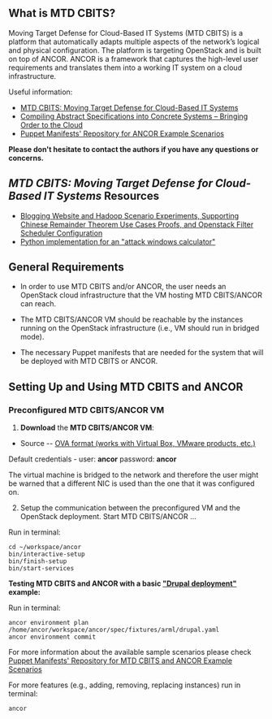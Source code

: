 ## What is MTD CBITS?
Moving Target Defense for Cloud-Based IT Systems (MTD CBITS) is a platform that 
automatically adapts multiple aspects of the network’s logical and physical configuration. 
The platform is targeting OpenStack and is built on top of ANCOR. 
ANCOR is a framework that captures the high-level user requirements and translates them into 
a working IT system on a cloud infrastructure. 

Useful information:
- [MTD CBITS: Moving Target Defense for Cloud-Based IT Systems](http://people.cs.ksu.edu/~sdeloach/publications/Conference/esorics17_cbits.pdf)
- [Compiling Abstract Specifications into Concrete Systems – Bringing Order to the Cloud](https://www.usenix.org/conference/lisa14/conference-program/presentation/unruh)
- [Puppet Manifests' Repository for ANCOR Example Scenarios](https://github.com/arguslab/ancor-puppet)

**Please don't hesitate to contact the authors if you have any questions or concerns.**

## _MTD CBITS: Moving Target Defense for Cloud-Based IT Systems_ Resources
- [Blogging Website and Hadoop Scenario Experiments, Supporting Chinese Remainder Theorem Use Cases Proofs, and Openstack Filter Scheduler Configuration](https://github.com/arguslab/ancor/blob/master/supplementary-material/additional-resources.pdf)
- [Python implementation for an "attack windows calculator"](https://github.com/arguslab/ancor/tree/master/supplementary-material/attack-windows-calculator)


## General Requirements
- In order to use MTD CBITS and/or ANCOR, the user needs an OpenStack cloud infrastructure that the VM hosting 
MTD CBITS/ANCOR  can reach.

- The MTD CBITS/ANCOR VM should be reachable by the instances running on the OpenStack infrastructure (i.e., VM should run in bridged mode).

- The necessary Puppet manifests that are needed for the system that will be deployed with MTD CBITS or ANCOR.


## Setting Up and Using MTD CBITS and ANCOR

### Preconfigured MTD CBITS/ANCOR VM

1. **Download** the **MTD CBITS/ANCOR VM**:
 - Source -- [OVA format (works with Virtual Box, VMware products, etc.)](https://drive.google.com/open?id=0B0vt6z9-IhD9SHZQRkdaeDZIUmc)

 Default credentials - user: **ancor** password: **ancor**

 The virtual machine is bridged to the network and therefore the user might be warned that a different NIC is used than the one that it was configured on.

2. Setup the communication between the preconfigured VM and the OpenStack deployment. Start MTD CBITS/ANCOR ... 

  Run in terminal:
  ```
  cd ~/workspace/ancor
  bin/interactive-setup
  bin/finish-setup
  bin/start-services
  ```  

**Testing MTD CBITS and ANCOR with a basic ["Drupal deployment"](https://github.com/arguslab/ancor-puppet/tree/master/modules/role/manifests/drupal) example:**

  Run in terminal:
  ```
  ancor environment plan /home/ancor/workspace/ancor/spec/fixtures/arml/drupal.yaml
  ancor environment commit
  ```
For more information about the available sample scenarios please check [Puppet Manifests' Repository for MTD CBITS and ANCOR Example Scenarios](https://github.com/arguslab/ancor-puppet)

For more features (e.g., adding, removing, replacing instances) run in terminal: 
```
ancor
```
